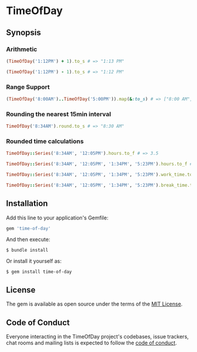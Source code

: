 # TimeOfDay

## Synopsis

### Arithmetic

```ruby
(TimeOfDay('1:12PM') + 1).to_s # => "1:13 PM"

(TimeOfDay('1:12PM') - 1).to_s # => "1:12 PM"
```

### Range Support

```ruby
(TimeOfDay('8:00AM')..TimeOfDay('5:00PM')).map(&:to_s) # => ["8:00 AM", "8:15 AM", "8:30 AM", ...]
```

### Rounding the nearest 15min interval

```ruby
TimeOfDay('8:34AM').round.to_s # => "8:30 AM"
```

### Rounded time calculations

```ruby
TimeOfDay::Series('8:34AM', '12:05PM').hours.to_f # => 3.5

TimeOfDay::Series('8:34AM', '12:05PM', '1:34PM', '5:23PM').hours.to_f # => 7.5

TimeOfDay::Series('8:34AM', '12:05PM', '1:34PM', '5:23PM').work_time.to_f # 450.0 (in minutes)

TimeOfDay::Series('8:34AM', '12:05PM', '1:34PM', '5:23PM').break_time.to_f # 90.0 (in minutes)
```

## Installation

Add this line to your application's Gemfile:

```ruby
gem 'time-of-day'
```

And then execute:

    $ bundle install

Or install it yourself as:

    $ gem install time-of-day

## License

The gem is available as open source under the terms of the [MIT License](https://opensource.org/licenses/MIT).

## Code of Conduct

Everyone interacting in the TimeOfDay project's codebases, issue trackers, chat rooms and mailing lists is expected to follow the [code of conduct](https://github.com/[USERNAME]/time-of-day/blob/master/CODE_OF_CONDUCT.md).
